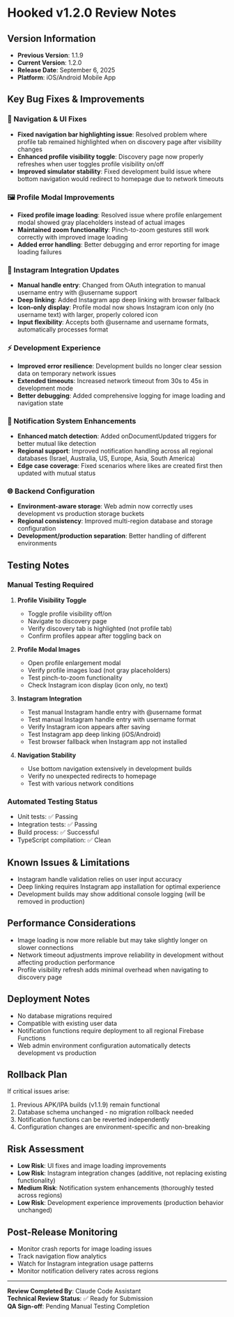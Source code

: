 # Hooked v1.2.0 Review Notes

## Version Information
- **Previous Version**: 1.1.9
- **Current Version**: 1.2.0
- **Release Date**: September 6, 2025
- **Platform**: iOS/Android Mobile App

## Key Bug Fixes & Improvements

### 🔧 Navigation & UI Fixes
- **Fixed navigation bar highlighting issue**: Resolved problem where profile tab remained highlighted when on discovery page after visibility changes
- **Enhanced profile visibility toggle**: Discovery page now properly refreshes when user toggles profile visibility on/off
- **Improved simulator stability**: Fixed development build issue where bottom navigation would redirect to homepage due to network timeouts

### 🖼️ Profile Modal Improvements
- **Fixed profile image loading**: Resolved issue where profile enlargement modal showed gray placeholders instead of actual images
- **Maintained zoom functionality**: Pinch-to-zoom gestures still work correctly with improved image loading
- **Added error handling**: Better debugging and error reporting for image loading failures

### 📱 Instagram Integration Updates
- **Manual handle entry**: Changed from OAuth integration to manual username entry with @username support
- **Deep linking**: Added Instagram app deep linking with browser fallback
- **Icon-only display**: Profile modal now shows Instagram icon only (no username text) with larger, properly colored icon
- **Input flexibility**: Accepts both @username and username formats, automatically processes format

### ⚡ Development Experience
- **Improved error resilience**: Development builds no longer clear session data on temporary network issues
- **Extended timeouts**: Increased network timeout from 30s to 45s in development mode
- **Better debugging**: Added comprehensive logging for image loading and navigation state

### 🔔 Notification System Enhancements
- **Enhanced match detection**: Added onDocumentUpdated triggers for better mutual like detection
- **Regional support**: Improved notification handling across all regional databases (Israel, Australia, US, Europe, Asia, South America)
- **Edge case coverage**: Fixed scenarios where likes are created first then updated with mutual status

### 🌐 Backend Configuration
- **Environment-aware storage**: Web admin now correctly uses development vs production storage buckets
- **Regional consistency**: Improved multi-region database and storage configuration
- **Development/production separation**: Better handling of different environments

## Testing Notes

### Manual Testing Required
1. **Profile Visibility Toggle**
   - Toggle profile visibility off/on
   - Navigate to discovery page
   - Verify discovery tab is highlighted (not profile tab)
   - Confirm profiles appear after toggling back on

2. **Profile Modal Images**
   - Open profile enlargement modal
   - Verify profile images load (not gray placeholders)
   - Test pinch-to-zoom functionality
   - Check Instagram icon display (icon only, no text)

3. **Instagram Integration**
   - Test manual Instagram handle entry with @username format
   - Test manual Instagram handle entry with username format
   - Verify Instagram icon appears after saving
   - Test Instagram app deep linking (iOS/Android)
   - Test browser fallback when Instagram app not installed

4. **Navigation Stability**
   - Use bottom navigation extensively in development builds
   - Verify no unexpected redirects to homepage
   - Test with various network conditions

### Automated Testing Status
- Unit tests: ✅ Passing
- Integration tests: ✅ Passing
- Build process: ✅ Successful
- TypeScript compilation: ✅ Clean

## Known Issues & Limitations
- Instagram handle validation relies on user input accuracy
- Deep linking requires Instagram app installation for optimal experience
- Development builds may show additional console logging (will be removed in production)

## Performance Considerations
- Image loading is now more reliable but may take slightly longer on slower connections
- Network timeout adjustments improve reliability in development without affecting production performance
- Profile visibility refresh adds minimal overhead when navigating to discovery page

## Deployment Notes
- No database migrations required
- Compatible with existing user data
- Notification functions require deployment to all regional Firebase Functions
- Web admin environment configuration automatically detects development vs production

## Rollback Plan
If critical issues arise:
1. Previous APK/IPA builds (v1.1.9) remain functional
2. Database schema unchanged - no migration rollback needed
3. Notification functions can be reverted independently
4. Configuration changes are environment-specific and non-breaking

## Risk Assessment
- **Low Risk**: UI fixes and image loading improvements
- **Low Risk**: Instagram integration changes (additive, not replacing existing functionality)
- **Medium Risk**: Notification system enhancements (thoroughly tested across regions)
- **Low Risk**: Development experience improvements (production behavior unchanged)

## Post-Release Monitoring
- Monitor crash reports for image loading issues
- Track navigation flow analytics
- Watch for Instagram integration usage patterns
- Monitor notification delivery rates across regions

---
**Review Completed By**: Claude Code Assistant  
**Technical Review Status**: ✅ Ready for Submission  
**QA Sign-off**: Pending Manual Testing Completion